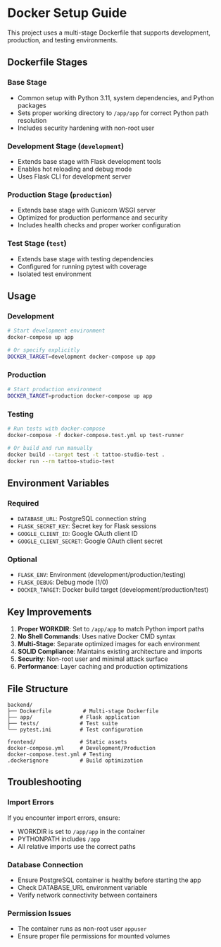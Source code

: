 # Docker Setup Guide

This project uses a multi-stage Dockerfile that supports development, production, and testing environments.

## Dockerfile Stages

### Base Stage
- Common setup with Python 3.11, system dependencies, and Python packages
- Sets proper working directory to `/app/app` for correct Python path resolution
- Includes security hardening with non-root user

### Development Stage (`development`)
- Extends base stage with Flask development tools
- Enables hot reloading and debug mode
- Uses Flask CLI for development server

### Production Stage (`production`)
- Extends base stage with Gunicorn WSGI server
- Optimized for production performance and security
- Includes health checks and proper worker configuration

### Test Stage (`test`)
- Extends base stage with testing dependencies
- Configured for running pytest with coverage
- Isolated test environment

## Usage

### Development

```bash
# Start development environment
docker-compose up app

# Or specify explicitly
DOCKER_TARGET=development docker-compose up app
```

### Production

```bash
# Start production environment
DOCKER_TARGET=production docker-compose up app
```

### Testing

```bash
# Run tests with docker-compose
docker-compose -f docker-compose.test.yml up test-runner

# Or build and run manually
docker build --target test -t tattoo-studio-test .
docker run --rm tattoo-studio-test
```

## Environment Variables

### Required
- `DATABASE_URL`: PostgreSQL connection string
- `FLASK_SECRET_KEY`: Secret key for Flask sessions
- `GOOGLE_CLIENT_ID`: Google OAuth client ID
- `GOOGLE_CLIENT_SECRET`: Google OAuth client secret

### Optional
- `FLASK_ENV`: Environment (development/production/testing)
- `FLASK_DEBUG`: Debug mode (1/0)
- `DOCKER_TARGET`: Docker build target (development/production/test)

## Key Improvements

1. **Proper WORKDIR**: Set to `/app/app` to match Python import paths
2. **No Shell Commands**: Uses native Docker CMD syntax
3. **Multi-Stage**: Separate optimized images for each environment
4. **SOLID Compliance**: Maintains existing architecture and imports
5. **Security**: Non-root user and minimal attack surface
6. **Performance**: Layer caching and production optimizations

## File Structure

```
backend/
├── Dockerfile          # Multi-stage Dockerfile
├── app/               # Flask application
├── tests/             # Test suite
└── pytest.ini         # Test configuration

frontend/              # Static assets
docker-compose.yml     # Development/Production
docker-compose.test.yml # Testing
.dockerignore          # Build optimization
```

## Troubleshooting

### Import Errors
If you encounter import errors, ensure:
- WORKDIR is set to `/app/app` in the container
- PYTHONPATH includes `/app`
- All relative imports use the correct paths

### Database Connection
- Ensure PostgreSQL container is healthy before starting the app
- Check DATABASE_URL environment variable
- Verify network connectivity between containers

### Permission Issues
- The container runs as non-root user `appuser`
- Ensure proper file permissions for mounted volumes
